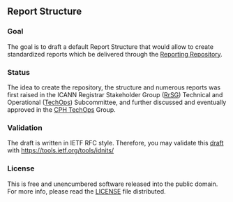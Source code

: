 ## Report Structure

### Goal
The goal is to draft a default Report Structure that would allow to create standardized reports which be delivered through the [Reporting Repository].

### Status
The idea to create the repository, the structure and numerous reports was first raised in the ICANN Registrar Stakeholder Group ([RrSG]) Technical and Operational ([TechOps]) Subcommittee, and further discussed and eventually approved in the [CPH TechOps] Group.

### Validation
The draft is written in IETF RFC style. Therefore, you may validate this [draft] with https://tools.ietf.org/tools/idnits/

### License
This is free and unencumbered software released into the public domain. For more info, please read the [LICENSE] file distributed.

[RrSG]: http://icannregistrars.org
[TechOps]: http://icannregistrars.org/techops-sub-committee/
[CPH TechOps]: https://bestpractice.domains
[LICENSE]: /LICENSE
[Reporting Repository]: https://github.com/seitsu/reporting-repository
[draft]: /draft-mcpherson-sattler-report-structure.txt
